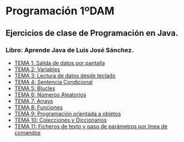 ﻿# Programación 1ºDAM
## Ejercicios de clase de Programación en Java.
### Libro: Aprende Java de Luis José Sánchez.
* [TEMA 1: Salida de datos por pantalla](https://github.com/Miguelgm1693/ejercicios-java/tree/master/EJERCICIOS%20PRO%2001)
* [TEMA 2: Variables](https://github.com/Miguelgm1693/ejercicios-java/tree/master/EJERCICIOS%20PRO%2002)
* [TEMA 3: Lectura de datos desde teclado](https://github.com/Miguelgm1693/ejercicios-java/tree/master/EJERCICIOS%20PRO%2003)
* [TEMA 4: Sentencia Condicional](https://github.com/Miguelgm1693/ejercicios-java/tree/master/EJERCICIOS%20PRO%2004)
* [TEMA 5: Blucles](https://github.com/Miguelgm1693/ejercicios-java/tree/master/EJERCICIOS%20PRO%2005)
* [TEMA 6: Números Aleatorios](https://github.com/Miguelgm1693/ejercicios-java/tree/master/EJERCICIOS%20PRO%2006) 
* [TEMA 7: Arrays](https://github.com/Miguelgm1693/ejercicios-java/tree/master/EJERCICIOS%20PRO%2007)
* [TEMA 8: Funciones]()
* [TEMA 9: Programación orientada a objetos](https://github.com/Miguelgm1693/ejercicios-java/tree/master/EJERCICIOS%20PRO%2009)
* [TEMA 10: Colecciones y Diccionarios](https://github.com/Miguelgm1693/ejercicios-java/tree/master/EJERCICIOS%20PRO%2010)
* [TEMA 11: Ficheros de texto y paso de parámetros por línea de comandos](https://github.com/Miguelgm1693/ejercicios-java/tree/master/EJERCICIOS%20PRO%2011)
